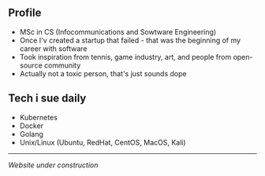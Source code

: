 ## **Profile**
- MSc in CS (Infocommunications and Sowtware Engineering)  
- Once I'v created a startup that failed - that was the beginning of my career with software  
- Took inspiration from tennis, game industry, art, and people from open-source community
- Actually not a toxic person, that's just sounds dope  


## **Tech i sue daily**
- Kubernetes
- Docker
- Golang
- Unix/Linux (Ubuntu, RedHat, CentOS, MacOS, Kali)

--- 
_Website under construction_

<!-- Hello world! -->
